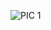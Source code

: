 ![PIC 1](https://github.com/dkmishra2407/Room-Reserve-Full-Stack-project/blob/main/screenshots/Screenshot%202024-08-03%20030946.png)
